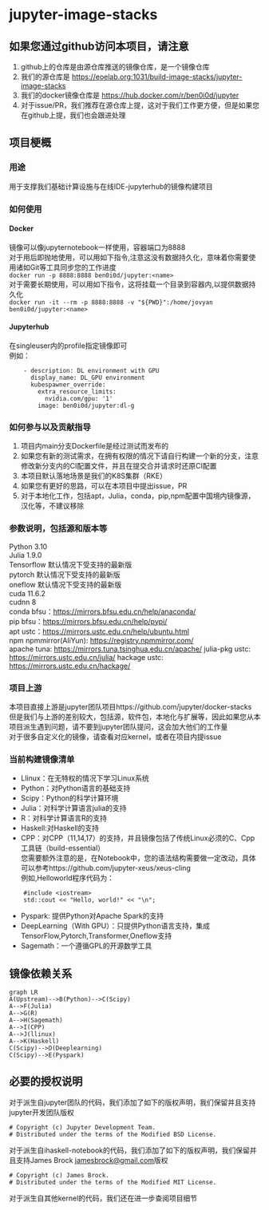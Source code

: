 # jupyter-image-stacks
## 如果您通过github访问本项目，请注意
1. github上的仓库是由源仓库推送的镜像仓库，是一个镜像仓库
2. 我们的源仓库是 https://eoelab.org:1031/build-image-stacks/jupyter-image-stacks  
3. 我们的docker镜像仓库是 https://hub.docker.com/r/ben0i0d/jupyter   
4. 对于issue/PR，我们推荐在源仓库上提，这对于我们工作更方便，但是如果您在github上提，我们也会跟进处理  
## 项目梗概
### 用途
用于支撑我们基础计算设施与在线IDE-jupyterhub的镜像构建项目
### 如何使用
#### Docker
镜像可以像jupyternotebook一样使用，容器端口为8888  
对于用后即抛地使用，可以用如下指令,注意这没有数据持久化，意味着你需要使用诸如Git等工具同步您的工作进度  
`docker run -p 8888:8888 ben0i0d/jupyter:<name>`  
对于需要长期使用，可以用如下指令，这将挂载一个目录到容器内,以提供数据持久化  
`docker run -it --rm -p 8888:8888 -v "${PWD}":/home/jovyan ben0i0d/jupyter:<name>`  
#### Jupyterhub
在singleuser内的profile指定镜像即可  
例如：
```
    - description: DL environment with GPU
      display_name: DL_GPU environment
      kubespawner_override:
        extra_resource_limits:
          nvidia.com/gpu: '1'
        image: ben0i0d/jupyter:dl-g
```
### 如何参与以及贡献指导
1. 项目内main分支Dockerfile是经过测试而发布的
2. 如果您有新的测试需求，在拥有权限的情况下请自行构建一个新的分支，注意修改新分支内的CI配置文件，并且在提交合并请求时还原CI配置
3. 本项目默认落地场景是我们的K8S集群（RKE）
4. 如果您有更好的思路，可以在本项目中提出issue，PR  
5. 对于本地化工作，包括apt，Julia，conda，pip,npm配置中国境内镜像源，汉化等，不建议移除
### 参数说明，包括源和版本等
Python 3.10  
Julia 1.9.0  
Tensorflow 默认情况下受支持的最新版  
pytorch 默认情况下受支持的最新版  
oneflow 默认情况下受支持的最新版  
cuda 11.6.2  
cudnn 8  
conda bfsu：https://mirrors.bfsu.edu.cn/help/anaconda/  
pip bfsu：https://mirrors.bfsu.edu.cn/help/pypi/  
apt ustc：https://mirrors.ustc.edu.cn/help/ubuntu.html  
npm npmmirror(AliYun): https://registry.npmmirror.com/  
apache tuna: https://mirrors.tuna.tsinghua.edu.cn/apache/
julia-pkg ustc: https://mirrors.ustc.edu.cn/julia/
hackage ustc: https://mirrors.ustc.edu.cn/hackage/
### 项目上游
本项目直接上游是jupyter团队项目https://github.com/jupyter/docker-stacks  
但是我们与上游的差别较大，包括源，软件包，本地化与扩展等，因此如果您从本项目派生遇到问题，请不要到jupyter团队提问，这会加大他们的工作量  
对于很多自定义化的镜像，请查看对应kernel，或者在项目内提issue  
### 当前构建镜像清单
* Llinux：在无特权的情况下学习Linux系统   
* Python：对Python语言的基础支持  
* Scipy：Python的科学计算环境  
* Julia：对科学计算语言julia的支持    
* R：对科学计算语言R的支持    
* Haskell:对Haskell的支持  
* CPP：对CPP（11,14,17）的支持，并且镜像包括了传统Linux必须的C、Cpp工具链（build-essential）  
您需要额外注意的是，在Notebook中，您的语法结构需要做一定改动，具体可以参考https://github.com/jupyter-xeus/xeus-cling  
例如,Helloworld程序代码为：  
```
    #include <iostream>
    std::cout << "Hello, world!" << "\n";
```
* Pyspark: 提供Python对Apache Spark的支持  
* DeepLearning（With GPU）：只提供Python语言支持，集成TensorFlow,Pytorch,Transformer,Oneflow支持  
* Sagemath：一个遵循GPL的开源数学工具  
## 镜像依赖关系
```mermaid
graph LR
A(Upstream)-->B(Python)-->C(Scipy)
A-->F(Julia)
A-->G(R)
A-->H(Sagemath)
A-->I(CPP)
A-->J(llinux)
A-->K(Haskell)
C(Scipy)-->D(Deeplearning)  
C(Scipy)-->E(Pyspark)  
```  
## 必要的授权说明
对于派生自jupyter团队的代码，我们添加了如下的版权声明，我们保留并且支持jupyter开发团队版权
```
# Copyright (c) Jupyter Development Team.
# Distributed under the terms of the Modified BSD License.
```
对于派生自ihaskell-notebook的代码，我们添加了如下的版权声明，我们保留并且支持James Brock <jamesbrock@gmail.com>版权
```
# Copyright (c) James Brock.
# Distributed under the terms of the Modified MIT License.
```
对于派生自其他kernel的代码，我们还在进一步查阅项目细节

